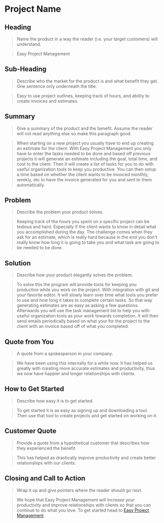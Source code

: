 # Project Name #

<!--
> This material was originally posted [here](http://www.quora.com/What-is-Amazons-approach-to-product-development-and-product-management). It is reproduced here for posterities sake.

There is an approach called "working backwards" that is widely used at Amazon. They work backwards from the customer, rather than starting with an idea for a product and trying to bolt customers onto it. While working backwards can be applied to any specific product decision, using this approach is especially important when developing new products or features.

For new initiatives a product manager typically starts by writing an internal press release announcing the finished product. The target audience for the press release is the new/updated product's customers, which can be retail customers or internal users of a tool or technology. Internal press releases are centered around the customer problem, how current solutions (internal or external) fail, and how the new product will blow away existing solutions.

If the benefits listed don't sound very interesting or exciting to customers, then perhaps they're not (and shouldn't be built). Instead, the product manager should keep iterating on the press release until they've come up with benefits that actually sound like benefits. Iterating on a press release is a lot less expensive than iterating on the product itself (and quicker!).

If the press release is more than a page and a half, it is probably too long. Keep it simple. 3-4 sentences for most paragraphs. Cut out the fat. Don't make it into a spec. You can accompany the press release with a FAQ that answers all of the other business or execution questions so the press release can stay focused on what the customer gets. My rule of thumb is that if the press release is hard to write, then the product is probably going to suck. Keep working at it until the outline for each paragraph flows.

Oh, and I also like to write press-releases in what I call "Oprah-speak" for mainstream consumer products. Imagine you're sitting on Oprah's couch and have just explained the product to her, and then you listen as she explains it to her audience. That's "Oprah-speak", not "Geek-speak".

Once the project moves into development, the press release can be used as a touchstone; a guiding light. The product team can ask themselves, "Are we building what is in the press release?" If they find they're spending time building things that aren't in the press release (overbuilding), they need to ask themselves why. This keeps product development focused on achieving the customer benefits and not building extraneous stuff that takes longer to build, takes resources to maintain, and doesn't provide real customer benefit (at least not enough to warrant inclusion in the press release).
 -->

## Heading ##
  > Name the product in a way the reader (i.e. your target customers) will understand.

  > Easy Project Management

## Sub-Heading ##
  > Describe who the market for the product is and what benefit they get. One sentence only underneath the title.

  > Easy to use project outlines, keeping track of hours, and ability to create invoices and estimates.

## Summary ##
  > Give a summary of the product and the benefit. Assume the reader will not read anything else so make this paragraph good.

  > When starting on a new project you usually have to end up creating an estimate for the client. With Easy Project Management you only have to enter the tasks needed to be done and based off previous projects it will generate an estimate including the goal, total time, and cost to the client. Then it will create a list of tasks for you to do with useful organization tools to keep you productive. You can then setup a time based on whether the client wants to be invoiced monthly, weekly, etc to have the invoice generated for you and sent to them automatically.

## Problem ##
  > Describe the problem your product solves.

  > Keeping track of the hours you spent on a specific project can be tedious and hard. Especially if the client wants to know in detail what you accomplished during the day. The challenge comes when they ask for an estimate, which is really hard because in the end you don't really know how long it is going to take you and what task are going to be needed to be done.

## Solution ##
  > Describe how your product elegantly solves the problem.

  > To solve this the program will provide tools for keeping you productive while you work on the project. With integration with git and your favorite editor. It will slowly learn over time what tools you prefer to use and how long it takes to complete certain tasks. So that way generating estimates are as easy as asking a few questions. Afterwards you will use the task management list to help you with useful organization tools as your work towards completion. It will then send emails periodically based on what your for the project to the client with an invoice based off of what you completed.

## Quote from You ##
  > A quote from a spokesperson in your company.

  > We have been using this internally for a while now. It has helped us greatly with creating more accurate estimates and productivity, thus we now have happier and longer relationships with clients.

## How to Get Started ##
  > Describe how easy it is to get started.

  > To get started it is as easy as signing up and downloading a tool. Then use that tool to create projects and get started on working on it.

## Customer Quote ##
  > Provide a quote from a hypothetical customer that describes how they experienced the benefit.

  > This has helped as drastically improve productivity and create better relationships with our clients.

## Closing and Call to Action ##
  > Wrap it up and give pointers where the reader should go next.

  > We hope that Easy Project Management will increase your productivity and improve relationships with clients so that you can continue to do what you love. To get started head to [Easy Project Management](http://camel-project-management.meteor.com).
